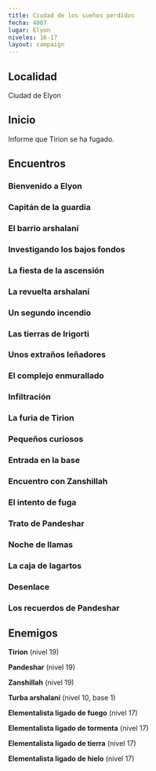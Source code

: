 ```yaml
---
title: Ciudad de los sueños perdidos
fecha: 4007
lugar: Elyon
niveles: 16-17
layout: campaign
---
```


## Localidad

Ciudad de Elyon

## Inicio

Informe que Tirion se ha fugado.

## Encuentros

### Bienvenido a Elyon

### Capitán de la guardia

### El barrio arshalaní

### Investigando los bajos fondos

### La fiesta de la ascensión

### La revuelta arshalaní

### Un segundo incendio

### Las tierras de Irigorti

### Unos extraños leñadores

### El complejo enmurallado

### Infiltración

### La furia de Tirion

### Pequeños curiosos

### Entrada en la base

### Encuentro con Zanshillah

### El intento de fuga

### Trato de Pandeshar

### Noche de llamas

### La caja de lagartos

### Desenlace

### Los recuerdos de Pandeshar

## Enemigos

**Tirion** (nivel 19)

**Pandeshar** (nivel 19)

**Zanshillah** (nivel 19)

**Turba arshalaní** (nivel 10, base 1)

**Elementalista ligado de fuego** (nivel 17)

**Elementalista ligado de tormenta** (nivel 17)

**Elementalista ligado de tierra** (nivel 17)

**Elementalista ligado de hielo** (nivel 17)

